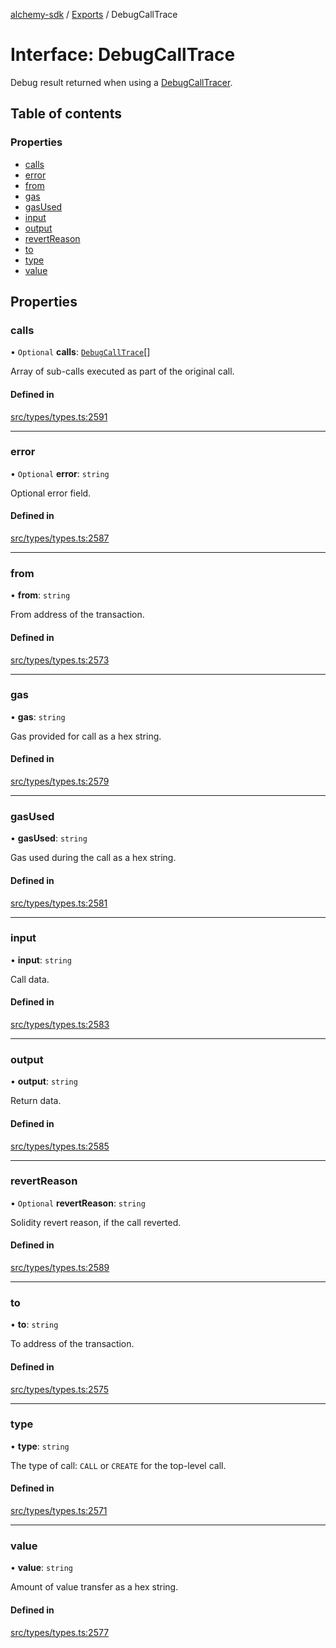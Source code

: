 [alchemy-sdk](../README.md) / [Exports](../modules.md) / DebugCallTrace

# Interface: DebugCallTrace

Debug result returned when using a [DebugCallTracer](DebugCallTracer.md).

## Table of contents

### Properties

- [calls](DebugCallTrace.md#calls)
- [error](DebugCallTrace.md#error)
- [from](DebugCallTrace.md#from)
- [gas](DebugCallTrace.md#gas)
- [gasUsed](DebugCallTrace.md#gasused)
- [input](DebugCallTrace.md#input)
- [output](DebugCallTrace.md#output)
- [revertReason](DebugCallTrace.md#revertreason)
- [to](DebugCallTrace.md#to)
- [type](DebugCallTrace.md#type)
- [value](DebugCallTrace.md#value)

## Properties

### calls

• `Optional` **calls**: [`DebugCallTrace`](DebugCallTrace.md)[]

Array of sub-calls executed as part of the original call.

#### Defined in

[src/types/types.ts:2591](https://github.com/alchemyplatform/alchemy-sdk-js/blob/e05babb/src/types/types.ts#L2591)

___

### error

• `Optional` **error**: `string`

Optional error field.

#### Defined in

[src/types/types.ts:2587](https://github.com/alchemyplatform/alchemy-sdk-js/blob/e05babb/src/types/types.ts#L2587)

___

### from

• **from**: `string`

From address of the transaction.

#### Defined in

[src/types/types.ts:2573](https://github.com/alchemyplatform/alchemy-sdk-js/blob/e05babb/src/types/types.ts#L2573)

___

### gas

• **gas**: `string`

Gas provided for call as a hex string.

#### Defined in

[src/types/types.ts:2579](https://github.com/alchemyplatform/alchemy-sdk-js/blob/e05babb/src/types/types.ts#L2579)

___

### gasUsed

• **gasUsed**: `string`

Gas used during the call as a hex string.

#### Defined in

[src/types/types.ts:2581](https://github.com/alchemyplatform/alchemy-sdk-js/blob/e05babb/src/types/types.ts#L2581)

___

### input

• **input**: `string`

Call data.

#### Defined in

[src/types/types.ts:2583](https://github.com/alchemyplatform/alchemy-sdk-js/blob/e05babb/src/types/types.ts#L2583)

___

### output

• **output**: `string`

Return data.

#### Defined in

[src/types/types.ts:2585](https://github.com/alchemyplatform/alchemy-sdk-js/blob/e05babb/src/types/types.ts#L2585)

___

### revertReason

• `Optional` **revertReason**: `string`

Solidity revert reason, if the call reverted.

#### Defined in

[src/types/types.ts:2589](https://github.com/alchemyplatform/alchemy-sdk-js/blob/e05babb/src/types/types.ts#L2589)

___

### to

• **to**: `string`

To address of the transaction.

#### Defined in

[src/types/types.ts:2575](https://github.com/alchemyplatform/alchemy-sdk-js/blob/e05babb/src/types/types.ts#L2575)

___

### type

• **type**: `string`

The type of call: `CALL` or `CREATE` for the top-level call.

#### Defined in

[src/types/types.ts:2571](https://github.com/alchemyplatform/alchemy-sdk-js/blob/e05babb/src/types/types.ts#L2571)

___

### value

• **value**: `string`

Amount of value transfer as a hex string.

#### Defined in

[src/types/types.ts:2577](https://github.com/alchemyplatform/alchemy-sdk-js/blob/e05babb/src/types/types.ts#L2577)

